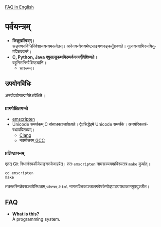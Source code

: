 [FAQ in English](#FAQ)

# पर्व­यन्त्रम्
* **कि­न्नु­ख­ल्विदम्।**  
स­ङ्गणन­विधि­नि­वेशाय­यन्त्र­म­स्त्येतत्। अनेन­यन्त्रेण­य­थेष्ट­स­ङ्गणन­ङ्कर्तुं­शक्यते। नूत्न­यन्त्राणि­रचयितु­मपि­शक्यन्ते।
* **C, Python, Java एषु­सत्सु­कथ­मिद­म्पर्व­यन्त्र­व्ँवि­शिष्यते।**  
बहूनि­सन्ति­वै­शिष्ट्यानि।
    * सारल्यम्।

## उप­योग­विधिः
अ­स्योप­योगा­त्प्रा­गेते­अ­पेक्षिते।

### प्रा­ग­पेक्षित­यन्त्रे
* [emscripten](https://emscripten.org)
* Unicode स­मर्थकम् C सं­साधक­ञ्चा­पे­क्ष्यते। द्वे­प्र­सिद्धे­इमे Unicode स­मर्थके। अनयो­रेक­तरं­स्थापयितव्यम्।
    * [Clang](https://clang.llvm.org/)
    * नव­मोत्तरम् [GCC](https://gcc.gnu.org)

### प्रति­ष्ठापनम्
एतत् Git नि­धानं­स्व­कीये­स­ङ्गणके­वा­हरेत्।
ततः `emscripten` नाम­स­ञ्चय­म्प्र­विश्य­तत्र `make` कुर्यात्।

```
cd emscripten
make
```

तत­स्तस्मि­न्नेव­स­ञ्चये­स्थिताम् `पर्वयन्त्रम्.html` नाम­स­ञ्चिका­ञ्जाल­गवेषके­णो­द्घाट्य­यथा­काम­मुप­युञ्जीत।

## FAQ
* **What is this?**  
A programming system.
